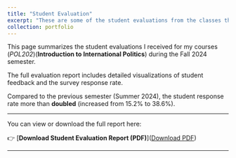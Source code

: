 ```yaml
---
title: "Student Evaluation"
excerpt: "These are some of the student evaluations from the classes that I had formerly taught (Teaching of Record).<br> Compared to the previous semester (Summer 2024), the student response rate more than **doubled** (increased from 15.2% to 38.6%). <br> A PDF version of the evaluation letter can be found below the picture.<br/><img src='/images/student_evaluation_s.png'><br/> <a href='/assets/pdf/student_eva_2024Fall.pdf' target='_blank'>Download PDF</a>"
collection: portfolio
---
```


This page summarizes the student evaluations I received for my courses (*POL202*)(**Introduction to International Politics**) during the Fall 2024 semester.

The full evaluation report includes detailed visualizations of student feedback and the survey response rate.

Compared to the previous semester (Summer 2024), the student response rate more than **doubled** (increased from 15.2% to 38.6%).

---

You can view or download the full report here:

👉 [**Download Student Evaluation Report (PDF)**](<a href='/assets/pdf/student_eva_2024Fall.pdf' target='_blank'>Download PDF</a>)

---
